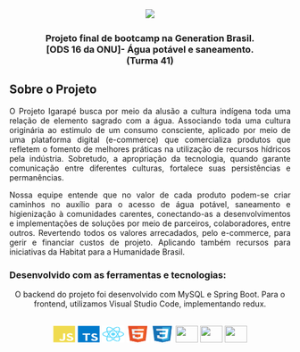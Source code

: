 <div align="center"><img src="https://i.imgur.com/FWXZcxa.gif"></div>
<h3 align="center">Projeto final de bootcamp na Generation Brasil.<br>
[ODS 16 da ONU]- Água potável e saneamento.<br>
(Turma 41)</h3>

## Sobre o Projeto

<p align="justify"> 
O Projeto Igarapé busca por meio da alusão a cultura indígena toda uma relação de elemento sagrado com a água. Associando toda uma cultura originária ao estimulo de um consumo consciente, aplicado por meio de uma plataforma digital (e-commerce) que comercializa produtos que refletem o fomento de melhores práticas na utilização de recursos hídricos pela indústria. Sobretudo, a apropriação da tecnologia, quando garante comunicação entre diferentes culturas, fortalece suas persistências e permanências. </p>
<p align="justify"> 
Nossa equipe entende que no valor de cada produto podem-se criar caminhos no auxílio para o acesso de água potável, saneamento e higienização à comunidades carentes, conectando-as a desenvolvimentos e implementações de soluções por meio de parceiros, colaboradores, entre outros. Revertendo todos os valores arrecadados, pelo e-commerce, para gerir e financiar custos de projeto. Aplicando também recursos para iniciativas da Habitat para a Humanidade Brasil. </p>


### Desenvolvido com as ferramentas e tecnologias:
<p align="center"> 
O backend do projeto foi desenvolvido com MySQL e Spring Boot. Para o frontend, utilizamos Visual Studio Code, implementando redux. </p>

 <div style="display: inline_block" align="center"><br>
  <img height="30" width="40" src="https://raw.githubusercontent.com/devicons/devicon/master/icons/javascript/javascript-plain.svg">
  <img height="30" width="40" src="https://raw.githubusercontent.com/devicons/devicon/master/icons/typescript/typescript-plain.svg">
  <img height="30" width="40" src="https://raw.githubusercontent.com/devicons/devicon/master/icons/react/react-original.svg">
  <img height="30" width="40" src="https://raw.githubusercontent.com/devicons/devicon/master/icons/html5/html5-original.svg">
  <img height="30" width="40" src="https://raw.githubusercontent.com/devicons/devicon/master/icons/css3/css3-original.svg">
  <img height="30" width="40" src="https://cdn.jsdelivr.net/gh/devicons/devicon/icons/java/java-original.svg" />
  <img height="30" width="40" src="https://cdn.jsdelivr.net/gh/devicons/devicon/icons/mysql/mysql-original.svg" />
  <img height="30" width="40" src="https://cdn.jsdelivr.net/gh/devicons/devicon/icons/spring/spring-original.svg" />
